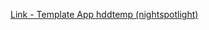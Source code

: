 [Link - Template App hddtemp (nightspotlight)](https://github.com/nightspotlight/zabbix_template_hddtemp)

